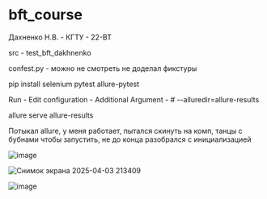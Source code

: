 # bft_course
Дахненко Н.В.  -  КГТУ  -  22-ВТ

src - test_bft_dakhnenko

confest.py - можно не смотреть не доделал фикстуры

pip install selenium pytest allure-pytest

Run - Edit configuration - Additional Argument - # --alluredir=allure-results

allure serve allure-results

Потыкал allure, у меня работает, пытался скинуть на комп, танцы с бубнами чтобы запустить, не до конца разобрался с инициализацией

![image](https://github.com/user-attachments/assets/5491c085-0f42-4b91-8e61-ab0e063f5acd)

![Снимок экрана 2025-04-03 213409](https://github.com/user-attachments/assets/10a0eeb3-4918-40f6-be22-cca90af728c9)

![image](https://github.com/user-attachments/assets/73cbc7ca-f98f-4273-a69d-cc7add104873)
